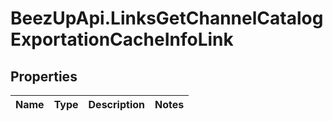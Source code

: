 # BeezUpApi.LinksGetChannelCatalogExportationCacheInfoLink

## Properties
Name | Type | Description | Notes
------------ | ------------- | ------------- | -------------


